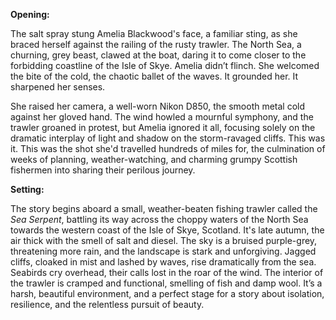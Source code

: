 **Opening:**

The salt spray stung Amelia Blackwood's face, a familiar sting, as she braced herself against the railing of the rusty trawler. The North Sea, a churning, grey beast, clawed at the boat, daring it to come closer to the forbidding coastline of the Isle of Skye. Amelia didn’t flinch. She welcomed the bite of the cold, the chaotic ballet of the waves. It grounded her. It sharpened her senses.

She raised her camera, a well-worn Nikon D850, the smooth metal cold against her gloved hand. The wind howled a mournful symphony, and the trawler groaned in protest, but Amelia ignored it all, focusing solely on the dramatic interplay of light and shadow on the storm-ravaged cliffs. This was it. This was the shot she'd travelled hundreds of miles for, the culmination of weeks of planning, weather-watching, and charming grumpy Scottish fishermen into sharing their perilous journey.

**Setting:**

The story begins aboard a small, weather-beaten fishing trawler called the *Sea Serpent*, battling its way across the choppy waters of the North Sea towards the western coast of the Isle of Skye, Scotland. It's late autumn, the air thick with the smell of salt and diesel. The sky is a bruised purple-grey, threatening more rain, and the landscape is stark and unforgiving. Jagged cliffs, cloaked in mist and lashed by waves, rise dramatically from the sea. Seabirds cry overhead, their calls lost in the roar of the wind. The interior of the trawler is cramped and functional, smelling of fish and damp wool. It’s a harsh, beautiful environment, and a perfect stage for a story about isolation, resilience, and the relentless pursuit of beauty.
